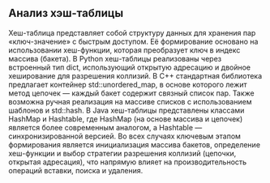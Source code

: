 ## Анализ хэш-таблицы
Хеш-таблица представляет собой структуру данных для хранения пар «ключ-значение» с быстрым доступом. Её формирование основано на использовании хеш-функции, которая преобразует ключ в индекс массива (бакета). В Python хеш-таблицы реализованы через встроенный тип dict, использующий открытую адресацию и двойное хеширование для разрешения коллизий. В C++ стандартная библиотека предлагает контейнер std::unordered_map, в основе которого лежит метод цепочек — каждый бакет содержит связный список пар. Также возможна ручная реализация на массиве списков с использованием шаблонов и std::hash. В Java хеш-таблицы представлены классами HashMap и Hashtable, где HashMap (на основе массива и цепочек) является более современным аналогом, а Hashtable — синхронизированной версией. Во всех случаях ключевым этапом формирования является инициализация массива бакетов, определение хеш-функции и выбор стратегии разрешения коллизий (цепочки, открытая адресация), что напрямую влияет на производительность операций вставки, поиска и удаления.
